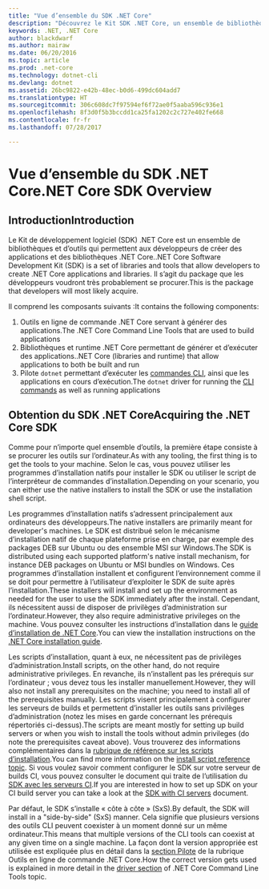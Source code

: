 ```yaml
---
title: "Vue d’ensemble du SDK .NET Core"
description: "Découvrez le Kit SDK .NET Core, un ensemble de bibliothèques et d’outils permettant de créer des projets .NET Core."
keywords: .NET, .NET Core
author: blackdwarf
ms.author: mairaw
ms.date: 06/20/2016
ms.topic: article
ms.prod: .net-core
ms.technology: dotnet-cli
ms.devlang: dotnet
ms.assetid: 26bc9822-e42b-48ec-b0d6-499dc604add7
ms.translationtype: HT
ms.sourcegitcommit: 306c608dc7f97594ef6f72ae0f5aaba596c936e1
ms.openlocfilehash: 8f3d0f5b3bccdd1ca25fa1202c2c727e402fe668
ms.contentlocale: fr-fr
ms.lasthandoff: 07/28/2017

---
```


# <a name="net-core-sdk-overview"></a><span data-ttu-id="b1ba6-104">Vue d’ensemble du SDK .NET Core</span><span class="sxs-lookup"><span data-stu-id="b1ba6-104">.NET Core SDK Overview</span></span> 

## <a name="introduction"></a><span data-ttu-id="b1ba6-105">Introduction</span><span class="sxs-lookup"><span data-stu-id="b1ba6-105">Introduction</span></span>
<span data-ttu-id="b1ba6-106">Le Kit de développement logiciel (SDK) .NET Core est un ensemble de bibliothèques et d’outils qui permettent aux développeurs de créer des applications et des bibliothèques .NET Core.</span><span class="sxs-lookup"><span data-stu-id="b1ba6-106">.NET Core Software Development Kit (SDK) is a set of libraries and tools that allow developers to create .NET Core applications and libraries.</span></span> <span data-ttu-id="b1ba6-107">Il s’agit du package que les développeurs voudront très probablement se procurer.</span><span class="sxs-lookup"><span data-stu-id="b1ba6-107">This is the package that developers will most likely acquire.</span></span> 

<span data-ttu-id="b1ba6-108">Il comprend les composants suivants :</span><span class="sxs-lookup"><span data-stu-id="b1ba6-108">It contains the following components:</span></span>

1. <span data-ttu-id="b1ba6-109">Outils en ligne de commande .NET Core servant à générer des applications.</span><span class="sxs-lookup"><span data-stu-id="b1ba6-109">The .NET Core Command Line Tools that are used to build applications</span></span>
2. <span data-ttu-id="b1ba6-110">Bibliothèques et runtime .NET Core permettant de générer et d’exécuter des applications.</span><span class="sxs-lookup"><span data-stu-id="b1ba6-110">.NET Core (libraries and runtime) that allow applications to both be built and run</span></span>
3. <span data-ttu-id="b1ba6-111">Pilote `dotnet` permettant d’exécuter les [commandes CLI](tools/index.md), ainsi que les applications en cours d’exécution.</span><span class="sxs-lookup"><span data-stu-id="b1ba6-111">The `dotnet` driver for running the [CLI commands](tools/index.md) as well as running applications</span></span>


## <a name="acquiring-the-net-core-sdk"></a><span data-ttu-id="b1ba6-112">Obtention du SDK .NET Core</span><span class="sxs-lookup"><span data-stu-id="b1ba6-112">Acquiring the .NET Core SDK</span></span>
<span data-ttu-id="b1ba6-113">Comme pour n’importe quel ensemble d’outils, la première étape consiste à se procurer les outils sur l’ordinateur.</span><span class="sxs-lookup"><span data-stu-id="b1ba6-113">As with any tooling, the first thing is to get the tools to your machine.</span></span> <span data-ttu-id="b1ba6-114">Selon le cas, vous pouvez utiliser les programmes d’installation natifs pour installer le SDK ou utiliser le script de l’interpréteur de commandes d’installation.</span><span class="sxs-lookup"><span data-stu-id="b1ba6-114">Depending on your scenario, you can either use the native installers to install the SDK or use the installation shell script.</span></span>

<span data-ttu-id="b1ba6-115">Les programmes d’installation natifs s’adressent principalement aux ordinateurs des développeurs.</span><span class="sxs-lookup"><span data-stu-id="b1ba6-115">The native installers are primarily meant for developer's machines.</span></span> <span data-ttu-id="b1ba6-116">Le SDK est distribué selon le mécanisme d’installation natif de chaque plateforme prise en charge, par exemple des packages DEB sur Ubuntu ou des ensemble MSI sur Windows.</span><span class="sxs-lookup"><span data-stu-id="b1ba6-116">The SDK is distributed using each supported platform's native install mechanism, for instance DEB packages on Ubuntu or MSI bundles on Windows.</span></span> <span data-ttu-id="b1ba6-117">Ces programmes d’installation installent et configurent l’environnement comme il se doit pour permettre à l’utilisateur d’exploiter le SDK de suite après l’installation.</span><span class="sxs-lookup"><span data-stu-id="b1ba6-117">These installers will install and set up the environment as needed for the user to use the SDK immediately after the install.</span></span> <span data-ttu-id="b1ba6-118">Cependant, ils nécessitent aussi de disposer de privilèges d’administration sur l’ordinateur.</span><span class="sxs-lookup"><span data-stu-id="b1ba6-118">However, they also require administrative privileges on the machine.</span></span> <span data-ttu-id="b1ba6-119">Vous pouvez consulter les instructions d’installation dans le [guide d’installation de .NET Core](https://aka.ms/dotnetcoregs).</span><span class="sxs-lookup"><span data-stu-id="b1ba6-119">You can view the installation instructions on the [.NET Core installation guide](https://aka.ms/dotnetcoregs).</span></span>

<span data-ttu-id="b1ba6-120">Les scripts d’installation, quant à eux, ne nécessitent pas de privilèges d’administration.</span><span class="sxs-lookup"><span data-stu-id="b1ba6-120">Install scripts, on the other hand, do not require administrative privileges.</span></span> <span data-ttu-id="b1ba6-121">En revanche, ils n’installent pas les prérequis sur l’ordinateur ; vous devez tous les installer manuellement.</span><span class="sxs-lookup"><span data-stu-id="b1ba6-121">However, they will also not install any prerequisites on the machine; you need to install all of the prerequisites manually.</span></span> <span data-ttu-id="b1ba6-122">Les scripts visent principalement à configurer les serveurs de builds et permettent d’installer les outils sans privilèges d’administration (notez les mises en garde concernant les prérequis répertoriés ci-dessus).</span><span class="sxs-lookup"><span data-stu-id="b1ba6-122">The scripts are meant mostly for setting up build servers or when you wish to install the tools without admin privileges (do note the prerequisites caveat above).</span></span> <span data-ttu-id="b1ba6-123">Vous trouverez des informations complémentaires dans la [rubrique de référence sur les scripts d’installation](tools/dotnet-install-script.md).</span><span class="sxs-lookup"><span data-stu-id="b1ba6-123">You can find more information on the [install script reference topic](tools/dotnet-install-script.md).</span></span> <span data-ttu-id="b1ba6-124">Si vous voulez savoir comment configurer le SDK sur votre serveur de builds CI, vous pouvez consulter le document qui traite de l’utilisation du [SDK avec les serveurs CI](tools/using-ci-with-cli.md).</span><span class="sxs-lookup"><span data-stu-id="b1ba6-124">If you are interested in how to set up SDK on your CI build server you can take a look at the [SDK with CI servers](tools/using-ci-with-cli.md) document.</span></span> 

<span data-ttu-id="b1ba6-125">Par défaut, le SDK s’installe « côte à côte » (SxS).</span><span class="sxs-lookup"><span data-stu-id="b1ba6-125">By default, the SDK will install in a "side-by-side" (SxS) manner.</span></span> <span data-ttu-id="b1ba6-126">Cela signifie que plusieurs versions des outils CLI peuvent coexister à un moment donné sur un même ordinateur.</span><span class="sxs-lookup"><span data-stu-id="b1ba6-126">This means that multiple versions of the CLI tools can coexist at any given time on a single machine.</span></span> <span data-ttu-id="b1ba6-127">La façon dont la version appropriée est utilisée est expliquée plus en détail dans la [section Pilote](tools/index.md#driver) de la rubrique Outils en ligne de commande .NET Core.</span><span class="sxs-lookup"><span data-stu-id="b1ba6-127">How the correct version gets used is explained in more detail in the [driver section](tools/index.md#driver) of .NET Core Command Line Tools topic.</span></span>

